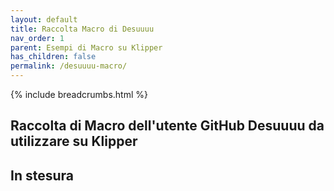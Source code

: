 ```yaml
---
layout: default
title: Raccolta Macro di Desuuuu
nav_order: 1
parent: Esempi di Macro su Klipper
has_children: false
permalink: /desuuuu-macro/
---
```


{% include breadcrumbs.html %}

## Raccolta di Macro dell'utente GitHub Desuuuu da utilizzare su Klipper

## In stesura
